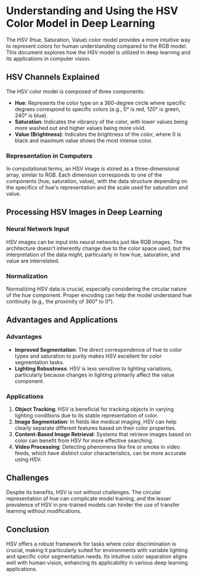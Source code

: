 # Understanding and Using the HSV Color Model in Deep Learning

The HSV (Hue, Saturation, Value) color model provides a more intuitive way to represent colors for human understanding compared to the RGB model. This document explores how the HSV model is utilized in deep learning and its applications in computer vision.

## HSV Channels Explained

The HSV color model is composed of three components:

- **Hue**: Represents the color type on a 360-degree circle where specific degrees correspond to specific colors (e.g., 0° is red, 120° is green, 240° is blue).
- **Saturation**: Indicates the vibrancy of the color, with lower values being more washed out and higher values being more vivid.
- **Value (Brightness)**: Indicates the brightness of the color, where 0 is black and maximum value shows the most intense color.

### Representation in Computers

In computational terms, an HSV image is stored as a three-dimensional array, similar to RGB. Each dimension corresponds to one of the components (hue, saturation, value), with the data structure depending on the specifics of hue's representation and the scale used for saturation and value.

## Processing HSV Images in Deep Learning

### Neural Network Input

HSV images can be input into neural networks just like RGB images. The architecture doesn't inherently change due to the color space used, but the interpretation of the data might, particularly in how hue, saturation, and value are interrelated.

### Normalization

Normalizing HSV data is crucial, especially considering the circular nature of the hue component. Proper encoding can help the model understand hue continuity (e.g., the proximity of 360° to 0°).

## Advantages and Applications

### Advantages

- **Improved Segmentation**: The direct correspondence of hue to color types and saturation to purity makes HSV excellent for color segmentation tasks.
- **Lighting Robustness**: HSV is less sensitive to lighting variations, particularly because changes in lighting primarily affect the value component.

### Applications

1. **Object Tracking**: HSV is beneficial for tracking objects in varying lighting conditions due to its stable representation of color.
2. **Image Segmentation**: In fields like medical imaging, HSV can help clearly separate different features based on their color properties.
3. **Content-Based Image Retrieval**: Systems that retrieve images based on color can benefit from HSV for more effective searching.
4. **Video Processing**: Detecting phenomena like fire or smoke in video feeds, which have distinct color characteristics, can be more accurate using HSV.

## Challenges

Despite its benefits, HSV is not without challenges. The circular representation of hue can complicate model training, and the lesser prevalence of HSV in pre-trained models can hinder the use of transfer learning without modifications.

## Conclusion

HSV offers a robust framework for tasks where color discrimination is crucial, making it particularly suited for environments with variable lighting and specific color segmentation needs. Its intuitive color separation aligns well with human vision, enhancing its applicability in various deep learning applications.
